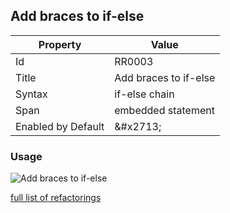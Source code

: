## Add braces to if\-else

| Property | Value |
| -------- | ----- |
| Id | RR0003 |
| Title | Add braces to if\-else |
| Syntax | if\-else chain |
| Span | embedded statement |
| Enabled by Default | &\#x2713; |

### Usage

![Add braces to if\-else](../../images/refactorings/AddBracesToIfElse.png)

[full list of refactorings](Refactorings.md)